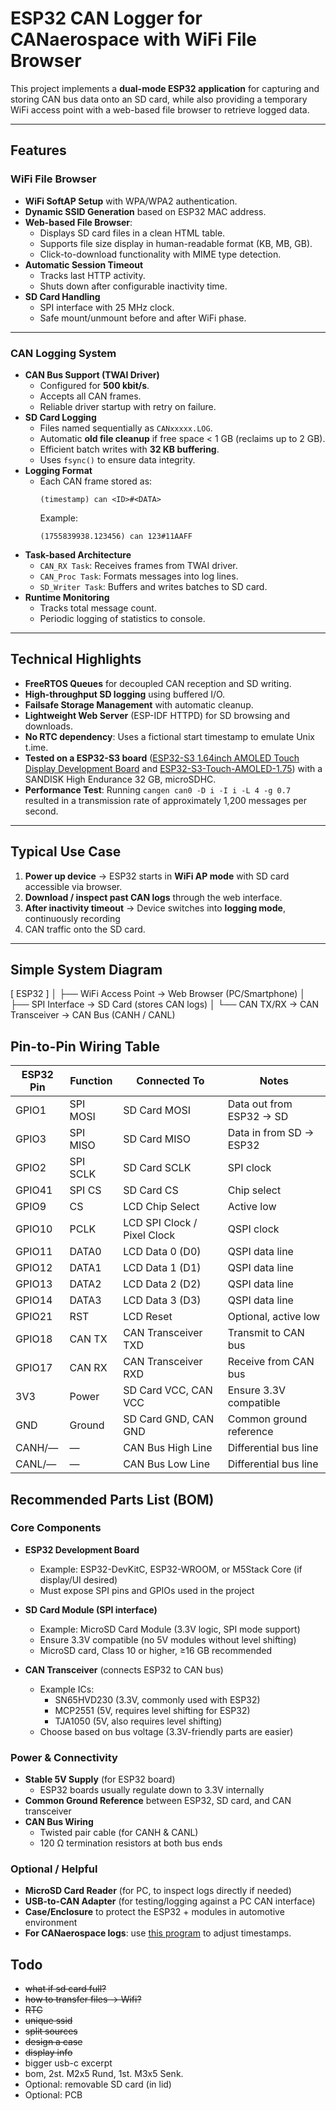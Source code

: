 # ESP32 CAN Logger for CANaerospace with WiFi File Browser

This project implements a **dual-mode ESP32 application** for capturing and storing CAN bus data onto an SD card,
while also providing a temporary WiFi access point with a web-based file browser to retrieve logged data.

---

## Features

### WiFi File Browser
- **WiFi SoftAP Setup** with WPA/WPA2 authentication.
- **Dynamic SSID Generation** based on ESP32 MAC address.
- **Web-based File Browser**:
    - Displays SD card files in a clean HTML table.
    - Supports file size display in human-readable format (KB, MB, GB).
    - Click-to-download functionality with MIME type detection.
- **Automatic Session Timeout**
    - Tracks last HTTP activity.
    - Shuts down after configurable inactivity time.
- **SD Card Handling**
    - SPI interface with 25 MHz clock.
    - Safe mount/unmount before and after WiFi phase.

---

### CAN Logging System
- **CAN Bus Support (TWAI Driver)**
    - Configured for **500 kbit/s**.
    - Accepts all CAN frames.
    - Reliable driver startup with retry on failure.
- **SD Card Logging**
    - Files named sequentially as `CANxxxxx.LOG`.
    - Automatic **old file cleanup** if free space < 1 GB (reclaims up to 2 GB).
    - Efficient batch writes with **32 KB buffering**.
    - Uses `fsync()` to ensure data integrity.
- **Logging Format**
    - Each CAN frame stored as:
      ```
      (timestamp) can <ID>#<DATA>
      ```  
      Example:
      ```
      (1755839938.123456) can 123#11AAFF
      ```
- **Task-based Architecture**
    - `CAN_RX Task`: Receives frames from TWAI driver.
    - `CAN_Proc Task`: Formats messages into log lines.
    - `SD_Writer Task`: Buffers and writes batches to SD card.
- **Runtime Monitoring**
    - Tracks total message count.
    - Periodic logging of statistics to console.

---

## Technical Highlights
- **FreeRTOS Queues** for decoupled CAN reception and SD writing.
- **High-throughput SD logging** using buffered I/O.
- **Failsafe Storage Management** with automatic cleanup.
- **Lightweight Web Server** (ESP-IDF HTTPD) for SD browsing and downloads.
- **No RTC dependency**: Uses a fictional start timestamp to emulate Unix t.ime.
- **Tested on a ESP32-S3 board** ([ESP32-S3 1.64inch AMOLED Touch Display Development Board](https://www.waveshare.com/esp32-s3-touch-amoled-1.64.htm) and
  [ESP32-S3-Touch-AMOLED-1.75](https://www.waveshare.com/wiki/ESP32-S3-Touch-AMOLED-1.75)) with a SANDISK High Endurance
  32 GB, microSDHC.
- **Performance Test**: Running `cangen can0 -D i -I i -L 4 -g 0.7` resulted in a transmission rate of approximately 1,200 messages per second.
---

## Typical Use Case
1. **Power up device** → ESP32 starts in **WiFi AP mode** with SD card accessible via browser.
2. **Download / inspect past CAN logs** through the web interface.
3. **After inactivity timeout** → Device switches into **logging mode**, continuously recording
4. CAN traffic onto the SD card.

---
## Simple System Diagram

[ ESP32 ]
│
├── WiFi Access Point → Web Browser (PC/Smartphone)
│
├── SPI Interface → SD Card (stores CAN logs)
│
└── CAN TX/RX → CAN Transceiver → CAN Bus (CANH / CANL)



## Pin-to-Pin Wiring Table

| ESP32 Pin | Function       | Connected To                | Notes                        |
|-----------|----------------|-----------------------------|------------------------------|
| GPIO1     | SPI MOSI       | SD Card MOSI                | Data out from ESP32 → SD     |
| GPIO3     | SPI MISO       | SD Card MISO                | Data in from SD → ESP32      |
| GPIO2     | SPI SCLK       | SD Card SCLK                | SPI clock                    |
| GPIO41    | SPI CS         | SD Card CS                  | Chip select                  |
| GPIO9     | CS             | LCD Chip Select             | Active low                   |
| GPIO10    | PCLK           | LCD SPI Clock / Pixel Clock | QSPI clock                   |
| GPIO11    | DATA0          | LCD Data 0 (D0)             | QSPI data line               |
| GPIO12    | DATA1          | LCD Data 1 (D1)             | QSPI data line               |
| GPIO13    | DATA2          | LCD Data 2 (D2)             | QSPI data line               |
| GPIO14    | DATA3          | LCD Data 3 (D3)             | QSPI data line               |
| GPIO21    | RST            | LCD Reset                   | Optional, active low         
| GPIO18    | CAN TX         | CAN Transceiver TXD         | Transmit to CAN bus          |
| GPIO17    | CAN RX         | CAN Transceiver RXD         | Receive from CAN bus         |
| 3V3       | Power          | SD Card VCC, CAN VCC        | Ensure 3.3V compatible       |
| GND       | Ground         | SD Card GND, CAN GND        | Common ground reference      |
| CANH/—    | —              | CAN Bus High Line           | Differential bus line        |
| CANL/—    | —              | CAN Bus Low Line            | Differential bus line        |

## Recommended Parts List (BOM)

### Core Components
- **ESP32 Development Board**
  - Example: ESP32-DevKitC, ESP32-WROOM, or M5Stack Core (if display/UI desired)
  - Must expose SPI pins and GPIOs used in the project

- **SD Card Module (SPI interface)**
  - Example: MicroSD Card Module (3.3V logic, SPI mode support)
  - Ensure 3.3V compatible (no 5V modules without level shifting)
  - MicroSD card, Class 10 or higher, ≥16 GB recommended

- **CAN Transceiver** (connects ESP32 to CAN bus)
  - Example ICs:
    - SN65HVD230 (3.3V, commonly used with ESP32)
    - MCP2551 (5V, requires level shifting for ESP32)
    - TJA1050 (5V, also requires level shifting)
  - Choose based on bus voltage (3.3V-friendly parts are easier)

### Power & Connectivity
- **Stable 5V Supply** (for ESP32 board)
  - ESP32 boards usually regulate down to 3.3V internally
- **Common Ground Reference** between ESP32, SD card, and CAN transceiver
- **CAN Bus Wiring**
  - Twisted pair cable (for CANH & CANL)
  - 120 Ω termination resistors at both bus ends

### Optional / Helpful
- **MicroSD Card Reader** (for PC, to inspect logs directly if needed)
- **USB-to-CAN Adapter** (for testing/logging against a PC CAN interface)
- **Case/Enclosure** to protect the ESP32 + modules in automotive environment
- **For CANaerospace logs**: use [this program](https://github.com/ubx/canlog-correct-ts/blob/master/correct-ts.py) to adjust timestamps.


## Todo
- ~~what if sd card full?~~
- ~~how to transfer files -> Wifi?~~
- ~~RTC~~
- ~~unique ssid~~
- ~~split sources~~
- ~~design a case~~
- ~~display info~~
- bigger usb-c excerpt
- bom, 2st. M2x5 Rund, 1st. M3x5 Senk.
- Optional: removable SD card (in lid)
- Optional: PCB

